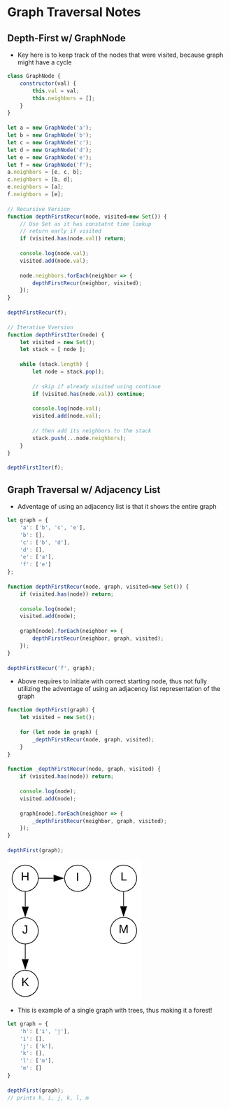 # **Graph Traversal Notes**

## **Depth-First w/ GraphNode**

* Key here is to keep track of the nodes that were visited, because graph might have a cycle
```javascript
class GraphNode {
    constructor(val) {
        this.val = val;
        this.neighbors = [];
    }
}

let a = new GraphNode('a');
let b = new GraphNode('b');
let c = new GraphNode('c');
let d = new GraphNode('d');
let e = new GraphNode('e');
let f = new GraphNode('f');
a.neighbors = [e, c, b];
c.neighbors = [b, d];
e.neighbors = [a];
f.neighbors = [e];

// Recursive Version
function depthFirstRecur(node, visited=new Set()) {
    // Use Set as it has constatnt time lookup
    // return early if visited
    if (visited.has(node.val)) return;

    console.log(node.val);
    visited.add(node.val);

    node.neighbors.forEach(neighbor => {
        depthFirstRecur(neighbor, visited);
    });
}

depthFirstRecur(f);

// Iterative Vversion
function depthFirstIter(node) {
    let visited = new Set();
    let stack = [ node ];

    while (stack.length) {
        let node = stack.pop();

        // skip if already visited using continue
        if (visited.has(node.val)) continue;

        console.log(node.val);
        visited.add(node.val);

        // then add its neighbors to the stack
        stack.push(...node.neighbors);
    }
}

depthFirstIter(f);
```

## **Graph Traversal w/ Adjacency List**

* Adventage of using an adjacency list is that it shows the entire graph

```javascript
let graph = {
    'a': ['b', 'c', 'e'],
    'b': [],
    'c': ['b', 'd'],
    'd': [],
    'e': ['a'],
    'f': ['e']
};

function depthFirstRecur(node, graph, visited=new Set()) {
    if (visited.has(node)) return;

    console.log(node);
    visited.add(node);

    graph[node].forEach(neighbor => {
        depthFirstRecur(neighbor, graph, visited);
    });
}

depthFirstRecur('f', graph);
```
* Above requires to initiate with correct starting node, thus not fully utilizing the adventage of using an adjacency list representation of the graph



```javascript
function depthFirst(graph) {
    let visited = new Set();

    for (let node in graph) {
        _depthFirstRecur(node, graph, visited);
    }
}

function _depthFirstRecur(node, graph, visited) {
    if (visited.has(node)) return;

    console.log(node);
    visited.add(node);

    graph[node].forEach(neighbor => {
        _depthFirstRecur(neighbor, graph, visited);
    });
}

depthFirst(graph);
```

![Example of a Forest](forest.png)
* This is example of a single graph with trees, thus making it a forest!

```javascript
let graph = {
    'h': ['i', 'j'],
    'i': [],
    'j': ['k'],
    'k': [],
    'l': ['m'],
    'm': []
}

depthFirst(graph);
// prints h, i, j, k, l, m
```